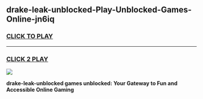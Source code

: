 
## drake-leak-unblocked-Play-Unblocked-Games-Online-jn6iq
<h3>
<a href="https://premium76.site?title=drake-leak-unblocked&ref=25A">CLICK TO PLAY</a></h3>
<hr>

<h3>
<a href="https://premium76.site?title=drake-leak-unblocked&ref=25A">CLICK 2 PLAY</a>
  
</h3>

<a href="https://premium76.site?title=drake-leak-unblocked&ref=25A"><img src="https://clearcache.store/games.png"></a>


**drake-leak-unblocked games unblocked: Your Gateway to Fun and Accessible Online Gaming**
